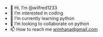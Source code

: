 - 👋 Hi, I’m @wilfred1233
- 👀 I’m interested in coding
- 🌱 I’m currently learning python 
- 💞️ I’m looking to collaborate on python
- 📫 How to reach me wimhana@gmail.com 

<!---
wilfred1233/wilfred1233 is a ✨ special ✨ repository because its `README.md` (this file) appears on your GitHub profile.
You can click the Preview link to take a look at your changes.
--->
